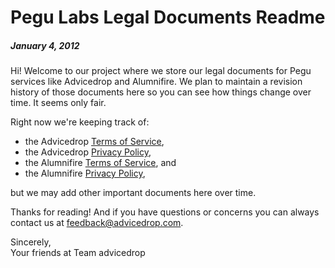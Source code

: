 # Pegu Labs Legal Documents Readme
##### January 4, 2012

Hi! Welcome to our project where we store our legal documents for Pegu services like Advicedrop and Alumnifire.
We plan to maintain a revision history of those documents here so you can see how things change over time. It
seems only fair.

Right now we're keeping track of:
* the Advicedrop [Terms of Service](/terms_of_service.md),
* the Advicedrop [Privacy Policy](/privacy_policy.md),
* the Alumnifire [Terms of Service](/alumnifire_terms.md), and
* the Alumnifire [Privacy Policy](/alumnifire_privacy.md),

but we may add other important documents here over time.

Thanks for reading! And if you have questions or concerns you can always contact us at
[feedback@advicedrop.com](mailto:feedback@advicedrop.com).

Sincerely,  
Your friends at Team advicedrop
